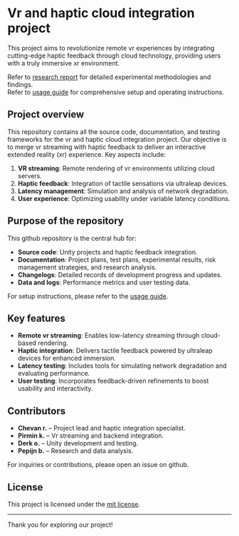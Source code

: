 # Vr and haptic cloud integration project

This project aims to revolutionize remote vr experiences by integrating cutting-edge haptic feedback through cloud technology, providing users with a truly immersive xr environment.

Refer to [research report](Deliverables-P56/Research-Report.md) for detailed experimental methodologies and findings.  
Refer to [usage guide](Deliverables-P56/Usage-guide.md) for comprehensive setup and operating instructions.

## Project overview
This repository contains all the source code, documentation, and testing frameworks for the vr and haptic cloud integration project. Our objective is to merge vr streaming with haptic feedback to deliver an interactive extended reality (xr) experience. Key aspects include:
1. **VR streaming**: Remote rendering of vr environments utilizing cloud servers.
2. **Haptic feedback**: Integration of tactile sensations via ultraleap devices.
3. **Latency management**: Simulation and analysis of network degradation.
4. **User experience**: Optimizing usability under variable latency conditions.

## Purpose of the repository
This github repository is the central hub for:
- **Source code**: Unity projects and haptic feedback integration.
- **Documentation**: Project plans, test plans, experimental results, risk management strategies, and research analysis.
- **Changelogs**: Detailed records of development progress and updates.
- **Data and logs**: Performance metrics and user testing data.

For setup instructions, please refer to the [usage guide](Deliverables-P56/Usage-guide.md).

## Key features
- **Remote vr streaming**: Enables low-latency streaming through cloud-based rendering.
- **Haptic integration**: Delivers tactile feedback powered by ultraleap devices for enhanced immersion.
- **Latency testing**: Includes tools for simulating network degradation and evaluating performance.
- **User testing**: Incorporates feedback-driven refinements to boost usability and interactivity.

## Contributors
- **Chevan r.** – Project lead and haptic integration specialist.
- **Pirmin k.** – Vr streaming and backend integration.
- **Derk o.** – Unity development and testing.
- **Pepijn b.** – Research and data analysis.

For inquiries or contributions, please open an issue on github.

## License
This project is licensed under the [mit license](LICENSE).

---

Thank you for exploring our project!
